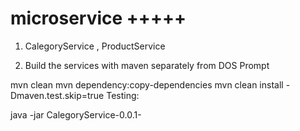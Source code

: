 # microservice +++++
1) CalegoryService , ProductService

2. Build the services with maven separately from DOS Prompt

mvn clean
mvn dependency:copy-dependencies
mvn clean install -Dmaven.test.skip=true
Testing:

java -jar CalegoryService-0.0.1-
